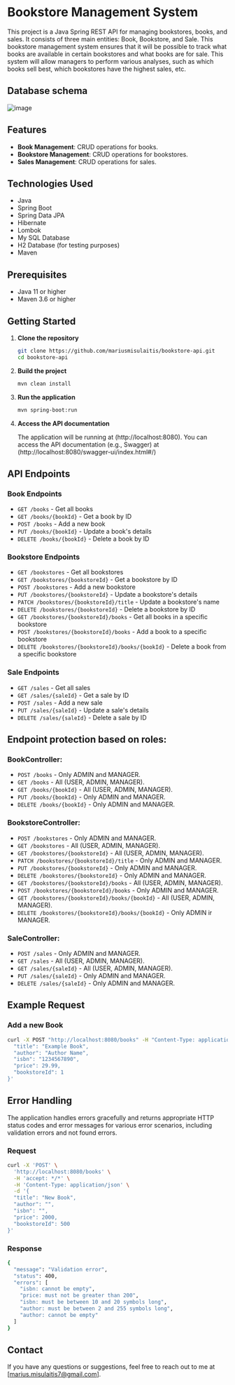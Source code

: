 
# Bookstore Management System

This project is a Java Spring REST API for managing bookstores, books, and sales. It consists of three main entities: Book, Bookstore, and Sale.
This bookstore management system ensures that it will be possible to track what books are available in certain bookstores and what books are for sale. 
This system will allow managers to perform various analyses, such as which books sell best, which bookstores have the highest sales, etc.

## Database schema


![ image](https://github.com/mariusmisulaitis/bookstore-api/assets/131879120/51e18a57-e6d9-4bb1-8297-95c404b17820)


## Features

- **Book Management**: CRUD operations for books.
- **Bookstore Management**: CRUD operations for bookstores.
- **Sales Management**: CRUD operations for sales.

## Technologies Used

- Java
- Spring Boot
- Spring Data JPA
- Hibernate
- Lombok
- My SQL Database
- H2 Database (for testing purposes)
- Maven

## Prerequisites

- Java 11 or higher
- Maven 3.6 or higher

## Getting Started

1. **Clone the repository**

    ```bash
    git clone https://github.com/mariusmisulaitis/bookstore-api.git
    cd bookstore-api
    ```

2. **Build the project**

    ```bash
    mvn clean install
    ```

3. **Run the application**

    ```bash
    mvn spring-boot:run
    ```

4. **Access the API documentation**

    The application will be running at (http://localhost:8080).
    You can access the API documentation (e.g., Swagger) at (http://localhost:8080/swagger-ui/index.html#/)




## API Endpoints

### Book Endpoints

- `GET /books` - Get all books
- `GET /books/{bookId}` - Get a book by ID
- `POST /books` - Add a new book
- `PUT /books/{bookId}` - Update a book's details
- `DELETE /books/{bookId}` - Delete a book by ID

### Bookstore Endpoints

- `GET /bookstores` - Get all bookstores
- `GET /bookstores/{bookstoreId}` - Get a bookstore by ID
- `POST /bookstores` - Add a new bookstore
- `PUT /bookstores/{bookstoreId}` - Update a bookstore's details
- `PATCH /bookstores/{bookstoreId}/title` - Update a bookstore's name
- `DELETE /bookstores/{bookstoreId}` - Delete a bookstore by ID
- `GET /bookstores/{bookstoreId}/books` - Get all books in a specific bookstore
- `POST /bookstores/{bookstoreId}/books` - Add a book to a specific bookstore
- `DELETE /bookstores/{bookstoreId}/books/{bookId}` - Delete a book from a specific bookstore

### Sale Endpoints

- `GET /sales` - Get all sales
- `GET /sales/{saleId}` - Get a sale by ID
- `POST /sales` - Add a new sale
- `PUT /sales/{saleId}` - Update a sale's details
- `DELETE /sales/{saleId}` - Delete a sale by ID


## Endpoint protection based on roles:

### BookController:

- `POST /books` - Only ADMIN and MANAGER.
- `GET /books` - All (USER, ADMIN, MANAGER).
- `GET /books/{bookId}` - All (USER, ADMIN, MANAGER).
- `PUT /books/{bookId}` - Only ADMIN and MANAGER.
- `DELETE /books/{bookId}` - Only ADMIN and MANAGER.

### BookstoreController:

- `POST /bookstores` - Only ADMIN and MANAGER.
- `GET /bookstores` - All (USER, ADMIN, MANAGER).
- `GET /bookstores/{bookstoreId}` - All (USER, ADMIN, MANAGER).
- `PATCH /bookstores/{bookstoreId}/title` - Only ADMIN and MANAGER.
- `PUT /bookstores/{bookstoreId}` - Only ADMIN and MANAGER.
- `DELETE /bookstores/{bookstoreId}` - Only ADMIN and MANAGER.
- `GET /bookstores/{bookstoreId}/books` - All (USER, ADMIN, MANAGER).
- `POST /bookstores/{bookstoreId}/books` - Only ADMIN and MANAGER.
- `GET /bookstores/{bookstoreId}/books/{bookId}` - All (USER, ADMIN, MANAGER).
- `DELETE /bookstores/{bookstoreId}/books/{bookId}` - Only ADMIN ir MANAGER.

### SaleController:

- `POST /sales` - Only ADMIN and MANAGER.
- `GET /sales` - All (USER, ADMIN, MANAGER).
- `GET /sales/{saleId}` - All (USER, ADMIN, MANAGER).
- `PUT /sales/{saleId}` - Only ADMIN and MANAGER.
- `DELETE /sales/{saleId}` - Only ADMIN and MANAGER.


## Example Request

### Add a new Book

```bash
curl -X POST "http://localhost:8080/books" -H "Content-Type: application/json" -d '{
  "title": "Example Book",
  "author": "Author Name",
  "isbn": "1234567890",
  "price": 29.99,
  "bookstoreId": 1
}'
```


## Error Handling

The application handles errors gracefully and returns appropriate HTTP status codes and error messages for various error scenarios, including validation errors and not found errors.

### Request

```bash
curl -X 'POST' \
  'http://localhost:8080/books' \
  -H 'accept: */*' \
  -H 'Content-Type: application/json' \
  -d '{
  "title": "New Book",
  "author": "",
  "isbn": "",
  "price": 2000,
  "bookstoreId": 500
}'
```

### Response

```bash
{
  "message": "Validation error",
  "status": 400,
  "errors": [
    "isbn: cannot be empty",
    "price: must not be greater than 200",
    "isbn: must be between 10 and 20 symbols long",
    "author: must be between 2 and 255 symbols long",
    "author: cannot be empty"
  ]
}

```

## Contact
If you have any questions or suggestions, feel free to reach out to me at [marius.misulaitis7@gmail.com].
